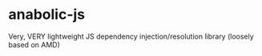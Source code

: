 anabolic-js
===========

Very, VERY lightweight JS dependency injection/resolution library (loosely based on AMD) 
